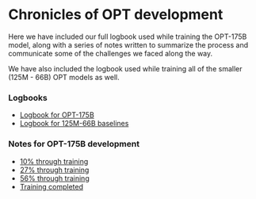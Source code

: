 # Chronicles of OPT development
Here we have included our full logbook used while training the OPT-175B model, along with a series of notes written to summarize the process and communicate some of the challenges we faced along the way.

We have also included the logbook used while training all of the smaller (125M - 66B) OPT models as well.

### Logbooks
* [Logbook for OPT-175B](./OPT175B_Logbook.pdf)
* [Logbook for 125M-66B baselines](./OPT_Baselines_Logbook.pdf)

### Notes for OPT-175B development
* [10% through training](./10_percent_update.md)
* [27% through training](./27_percent_update.md)
* [56% through training](./56_percent_update.md)
* [Training completed](./final_update.md)

